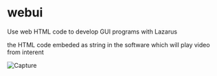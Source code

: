# webui
Use web HTML code to develop GUI programs with Lazarus 

the HTML code embeded as string in the software which will play video from interent 

![Capture](https://github.com/alas82/webui/assets/65008114/0d9fa4e9-c589-4b89-8735-668e3abc36c6)
